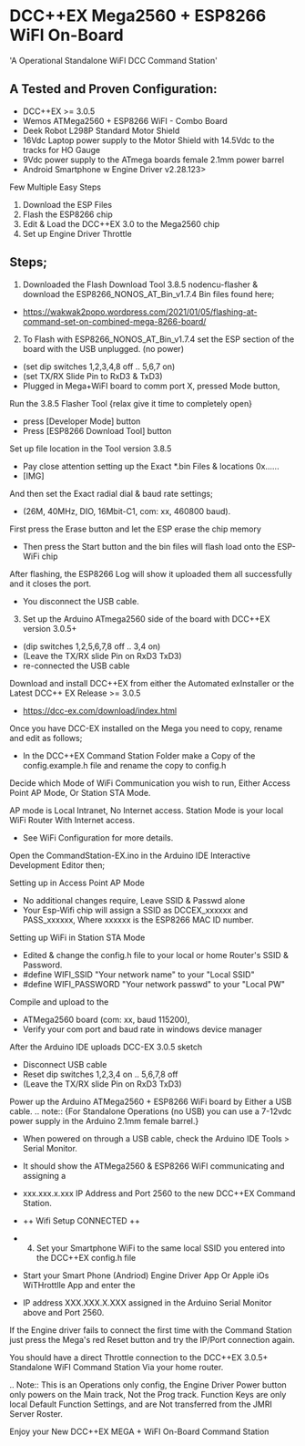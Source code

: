 DCC++EX Mega2560 + ESP8266 WiFI On-Board
========================================
'A Operational Standalone WiFI DCC Command Station'

A Tested and Proven Configuration:
----------------------------------
- DCC++EX  >= 3.0.5
- Wemos ATMega2560 + ESP8266 WiFI - Combo Board
- Deek Robot L298P Standard Motor Shield 
- 16Vdc Laptop power supply to the Motor Shield with 14.5Vdc to the tracks for HO Gauge
- 9Vdc power supply to the ATmega boards female 2.1mm power barrel
- Android Smartphone w Engine Driver v2.28.123>

Few Multiple Easy Steps 
 1) Download the ESP Files
 2) Flash the ESP8266 chip
 3) Edit & Load the DCC++EX 3.0 to the Mega2560 chip
 4) Set up Engine Driver Throttle

Steps;
------
1) Downloaded the Flash Download Tool 3.8.5 nodencu-flasher & download the ESP8266_NONOS_AT_Bin_v1.7.4 Bin files found here;
- https://wakwak2popo.wordpress.com/2021/01/05/flashing-at-command-set-on-combined-mega-8266-board/

2) To Flash with ESP8266_NONOS_AT_Bin_v1.7.4 set the ESP section of the board with the USB unplugged. (no power)
- (set dip switches 1,2,3,4,8 off .. 5,6,7 on)
- (set TX/RX Slide Pin to RxD3 & TxD3)
- Plugged in Mega+WiFI board to comm port X, pressed Mode button,

Run the 3.8.5 Flasher Tool {relax give it time to completely open}
- press [Developer Mode] button
- Press [ESP8266 Download Tool] button

Set up file location in the Tool version 3.8.5
- Pay close attention setting up the Exact *.bin Files & locations 0x......
- [​IMG]

And then set the Exact radial dial & baud rate settings;
- (26M, 40MHz, DIO, 16Mbit-C1, com: xx, 460800 baud).

First press the Erase button and let the ESP erase the chip memory
- Then press the Start button and the bin files will flash load onto the ESP-WiFi chip

After flashing, the ESP8266 Log will show it uploaded them all successfully and it closes the port.
- You disconnect the USB cable.

3) Set up the Arduino ATmega2560 side of the board with DCC++EX version 3.0.5+
- (dip switches 1,2,5,6,7,8 off .. 3,4 on)
- (Leave the TX/RX slide Pin on RxD3 TxD3)
- re-connected the USB cable

Download and install DCC++EX from either the Automated exInstaller or the Latest DCC++ EX Release >= 3.0.5
- https://dcc-ex.com/download/index.html

Once you have DCC-EX installed on the Mega you need to copy, rename  and edit as follows;
- In the DCC++EX Command Station Folder make a Copy of the config.example.h file and rename the copy to config.h

Decide which Mode of WiFi Communication you wish to run, Either Access Point AP Mode, Or Station STA Mode.

AP mode is Local Intranet, No Internet access.  Station Mode is your local WiFi Router With Internet access.
- See WiFi Configuration for more details.

Open the CommandStation-EX.ino in the Arduino IDE Interactive Development Editor then;

Setting up in Access Point AP Mode
- No additional changes require, Leave SSID & Passwd alone
- Your Esp-Wifi chip will assign a SSID as DCCEX_xxxxxx and PASS_xxxxxx, Where xxxxxx is the ESP8266 MAC ID number.

Setting up WiFi in Station STA Mode
- Edited & change the config.h file to your local or home Router's SSID & Password.
- #define WIFI_SSID "Your network name" to your "Local SSID"
- #define WIFI_PASSWORD "Your network passwd" to your "Local PW" 

Compile and upload to the
- ATMega2560 board (com: xx, baud 115200),
- Verify your com port and baud rate in windows device manager

After the Arduino IDE uploads DCC-EX 3.0.5 sketch
- Disconnect USB cable
- Reset dip switches 1,2,3,4 on .. 5,6,7,8 off
- (Leave the TX/RX slide Pin on RxD3 TxD3)

Power up the Arduino ATMega2560 + ESP8266 WiFi board by Either a USB cable.
.. note:: {For Standalone Operations (no USB) you can use a 7-12vdc power supply in the Arduino 2.1mm female barrel.}

- When powered on through a USB cable, check the Arduino IDE Tools > Serial Monitor.
- It should show the ATMega2560 & ESP8266 WiFI communicating and assigning a
- xxx.xxx.x.xxx IP Address and Port 2560 to the new DCC++EX Command Station.
- ++ Wifi Setup CONNECTED ++

- 4) Set your Smartphone WiFi to the same local SSID you entered into the DCC++EX config.h file
- Start your Smart Phone (Andriod) Engine Driver App Or Apple iOs WiTHrottlle App and enter the 
- IP address XXX.XXX.X.XXX assigned in the Arduino Serial Monitor above and Port 2560.

If the Engine driver fails to connect the first time with the Command Station just press the Mega's red Reset button and try the IP/Port connection again.

You should have a direct Throttle connection to the DCC++EX 3.0.5+ Standalone WiFI Command Station Via your home router.

.. Note:: This is an Operations only config, the Engine Driver Power button only powers on the Main track, Not the Prog track. Function Keys are only local Default Function Settings, and are Not transferred from the JMRI Server Roster.

 Enjoy your New DCC++EX MEGA + WiFI On-Board Command Station

